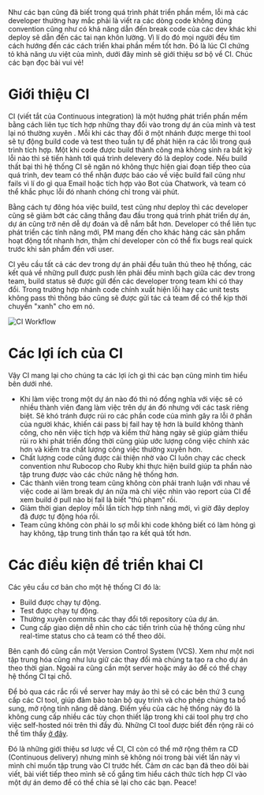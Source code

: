 Như các bạn cũng đã biết trong quá trình phát triển phần mềm, lỗi mà các developer thường hay mắc phải là viết ra các dòng code không đúng convention cũng như có khả năng dẫn đến break code của các dev khác khi deploy sẽ dẫn đến các tai nạn khôn lường. Vì lí do đó mọi người đều tìm cách hướng đến các cách triển khai phần mềm tốt hơn. Đó là lúc CI chứng tỏ khả năng ưu việt của mình, dưới đây mình sẽ giới thiệu sơ bộ về CI. Chúc các bạn đọc bài vui vẻ!
# Giới thiệu CI
CI (viết tắt của Continuous integration) là một hướng phát triển phần mềm bằng cách liên tục tích hợp những thay đổi vào trong dự án của mình và test lại nó thường xuyên . Mỗi khi các thay đổi ở một nhánh được merge thì tool sẽ tự động build code và test theo tuần tự để phát hiện ra các lỗi trong quá trình tích hợp. Một khi code được build thành công mà không sinh ra bất kỳ lỗi nào thì sẽ tiến hành tới quá trình delevery đó là deploy code. Nếu build thất bại thì hệ thống CI sẽ ngăn nó không thực hiện giai đoạn tiếp theo của quá trình, dev team có thể nhận được báo cáo về việc build fail cũng như fails vì lí do gì qua Email hoặc tích hợp vào Bot của Chatwork, và team có thể khắc phục lỗi đó nhanh chóng chỉ trong vài phút.

Bằng cách tự đông hóa việc build, test cũng như deploy thì các developer cũng sẽ giảm bớt các căng thẳng đau đầu trong quá trình phát triển dự án, dự án cũng trở nên dễ dự đoán và dễ nắm bắt hơn. Developer có thể liên tục phát triển các tính năng mới, PM mang đến cho khác hàng các sản phẩm hoạt động tốt nhanh hơn, thậm chí developer còn có thể fix bugs real quick trước khi sản phẩm đến với user.

CI yêu cầu tất cả các dev trong dự án phải đều tuân thủ theo hệ thống, các kết quả về những pull được push lên phải đều minh bạch giữa các dev trong team, build status sẽ được gửi đến các developer trong team khi có thay đổi. Trong trường hợp nhánh code chính xuất hiện lỗi hay các unit tests không pass thì thông báo cũng sẽ được gửi tác cả team để có thể kịp thời chuyển "xanh" cho em nó.

![CI Workflow](https://images.viblo.asia/cc9356c9-dddf-4190-b2da-fcd8822a16fb.png)


# Các lợi ích của CI

Vậy CI mang lại cho chúng ta các lợi ích gì thì các bạn cũng mình tìm hiểu bên dưới nhé. 

* Khi làm việc trong một dự án nào đó thì nó đồng nghĩa với việc sẽ có nhiều thành viên đang làm việc trên dự án đó nhưng với các task riêng biệt. Sẽ khó tránh được rủi ro các phần code của mình gây ra lỗi ở phần của người khác, khiến cái pass bị fail hay tệ hơn là build không thành công, cho nên việc tích hợp và kiểm thử hàng ngày sẽ giúp giảm thiểu rủi ro khi phát triển đồng thời cũng giúp ước lượng công việc chính xác hơn và kiểm tra chất lượng công việc thường xuyên hơn. 
* Chất lượng code cũng được cải thiện nhờ vào CI luôn chạy các check convention như Rubocop cho Ruby khi thực hiện build giúp ta phần nào tập trung được vào các chức năng hệ thống hơn.
* Các thành viên trong team cũng không còn phải tranh luận với nhau về việc code ai làm break dự án nữa mà chỉ việc nhìn vào report của CI để xem build ở pull nào bị fail là biết "thủ phạm" rồi.
* Giảm thời gian deploy mỗi lần tích hợp tính năng mới, vì giờ đây deploy đã được tự động hóa rồi.
* Team cũng không còn phải lo sợ mỗi khi code không biết có làm hỏng gì hay không, tập trung tinh thần tạo ra kết quả tốt hơn.

# Các điều kiện để triển khai CI
Các yêu cầu cơ bản cho một hệ thống CI đó là:

* Build được chạy tự động.
* Test được chạy tự động.
* Thường xuyên commits các thay đổi tới repository của dự án.
* Cung cấp giao diện dễ nhìn cho các tiền trình của hệ thống cũng như real-time status cho cả team có thể theo dõi.

Bên cạnh đó cũng cần một Version Control System (VCS). Xem như một nơi tập trung hóa cũng như lưu giữ các thay đổi mà chúng ta tạo ra cho dự án theo thời gian. Ngoài ra cũng cần một server hoặc máy ảo để có thể chạy hệ thồng CI tại chỗ.

Để bỏ qua các rắc rối về server hay máy ảo thì sẽ có các bên thứ 3 cung cấp các CI tool, giúp đảm bảo toàn bộ quy trình và cho phép chúng ta bổ sung, mở rộng tính năng dễ dàng. Điểm yếu của các hệ thống này đó là không cung cấp nhiều các tùy chọn thiết lập trong khi cái tool phụ trợ cho việc self-hosted nói trên thì đầy đủ. Những CI tool được biết đến rộng rãi có thể tìm thấy [ở đây](https://www.softwaretestinghelp.com/tools/24-best-continuous-integration-tool/).


Đó là những giới thiệu sơ lược về CI, CI còn có thể mở rộng thêm ra CD (Continuous delivery) nhưng mình sẽ không nói trong bài viết lần này vì mình chỉ muốn tập trung vào CI trước hết. Cảm ơn các bạn đã theo dõi bài viết, bài viết tiếp theo mình sẽ cố gắng tìm hiểu cách thức tích hợp CI vào một dự án demo để có thể chia sẻ lại cho các bạn. Peace!
